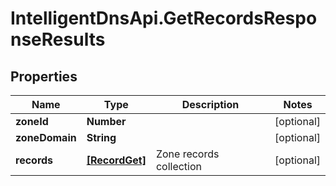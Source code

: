 # IntelligentDnsApi.GetRecordsResponseResults

## Properties

Name | Type | Description | Notes
------------ | ------------- | ------------- | -------------
**zoneId** | **Number** |  | [optional] 
**zoneDomain** | **String** |  | [optional] 
**records** | [**[RecordGet]**](RecordGet.md) | Zone records collection | [optional] 


